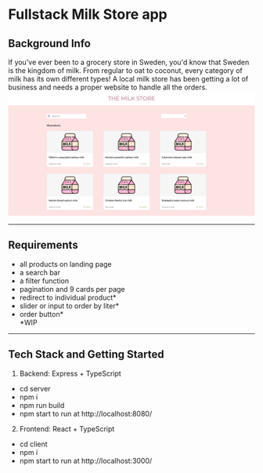 # Fullstack Milk Store app

## Background Info
If you've ever been to a grocery store in Sweden, you'd know that Sweden is the kingdom of milk. From regular to oat to coconut, every category of milk has its own different types! A local milk store has been getting a lot of business and needs a proper website to handle all the orders.
![](client/src/images/milkstore.png)

---
## Requirements
- all products on landing page
- a search bar
- a filter function
- pagination and 9 cards per page
- redirect to individual product*
- slider or input to order by liter*
- order button*  
*WIP
---
## Tech Stack and Getting Started
1. Backend: Express + TypeScript  
- cd server
- npm i
- npm run build
- npm start to run at http://localhost:8080/
  
2. Frontend: React + TypeScript 
- cd client 
- npm i  
- npm start to run at http://localhost:3000/
